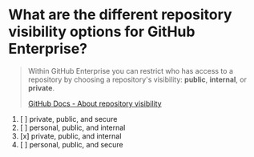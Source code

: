 # What are the different repository visibility options for GitHub Enterprise?

> Within GitHub Enterprise you can restrict who has access to a repository by choosing a repository's visibility: **public**, **internal**, or **private**.
> 
> [GitHub Docs - About repository visibility](https://docs.github.com/en/enterprise-cloud@latest/repositories/creating-and-managing-repositories/about-repositories#about-repository-visibility)

1. [ ] private, public, and secure
1. [ ] personal, public, and internal
1. [x] private, public, and internal
1. [ ] personal, public, and secure